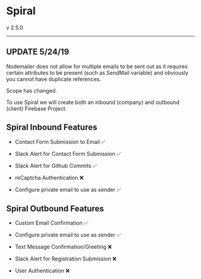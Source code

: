 # Spiral

v 2.5.0

-------------------------------------------------
## UPDATE 5/24/19

Nodemailer does not allow for multiple emails to be sent out as it requires certain attributes to be present (such as SendMail variable) and obviously you cannot have duplicate references.

Scope has changed.

To use Spiral we will create both an inbound (company) and outbound (client) Firebase Project.

## Spiral Inbound Features

- Contact Form Submission to Email ✅

- Slack Alert for Contact Form Submission ✅

- Slack Alert for Github Commits ✅

- reCaptcha Authentication ❌

- Configure private email to use as sender ✅


## Spiral Outbound Features

- Custom Email Confirmation ✅

- Configure private email to use as sender ✅

- Text Message Confirmation/Greeting ❌

- Slack Alert for Registration Submission ❌

- User Authentication ❌


